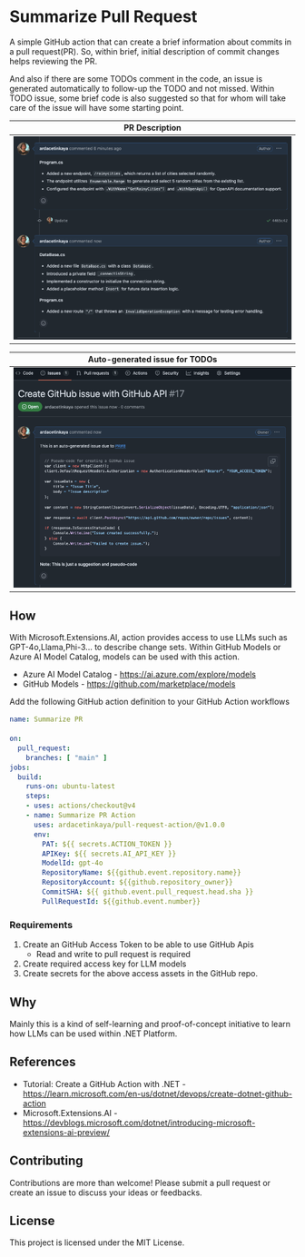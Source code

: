 # Summarize Pull Request

A simple GitHub action that can create a brief information about commits in a pull request(PR). So, within brief, initial description of commit changes helps reviewing the PR.

And also if there are some TODOs comment in the code, an issue is generated automatically to follow-up the TODO and not missed. Within TODO issue, some brief code is also suggested so that for whom will take care of the issue will have some starting point.


| PR Description            |
| ------------------------- |
| ![Image](/Example01.png)  |

| Auto-generated issue for TODOs |
| ------------------------------ |
| ![alt text](Example02.png)     |


## How

With Microsoft.Extensions.AI, action provides access to use LLMs such as GPT-4o,Llama,Phi-3... to describe change sets. Within GitHub Models or Azure AI Model Catalog, models can be used with this action.

- Azure AI Model Catalog - https://ai.azure.com/explore/models
- GitHub Models - https://github.com/marketplace/models

Add the following GitHub action definition to your GitHub Action workflows
```yaml
name: Summarize PR

on:
  pull_request:
    branches: [ "main" ]
jobs:
  build:
    runs-on: ubuntu-latest
    steps:
    - uses: actions/checkout@v4
    - name: Summarize PR Action
      uses: ardacetinkaya/pull-request-action/@v1.0.0
      env:
        PAT: ${{ secrets.ACTION_TOKEN }}
        APIKey: ${{ secrets.AI_API_KEY }}
        ModelId: gpt-4o
        RepositoryName: ${{github.event.repository.name}}
        RepositoryAccount: ${{github.repository_owner}}
        CommitSHA: ${{ github.event.pull_request.head.sha }}
        PullRequestId: ${{github.event.number}}

```

### Requirements
1. Create an GitHub Access Token to be able to use GitHub Apis
   - Read and write to pull request is required
2. Create required access key for LLM models
3. Create secrets for the above access assets in the GitHub repo.


## Why

Mainly this is a kind of self-learning and proof-of-concept initiative to learn how LLMs can be used within .NET Platform.


## References

- Tutorial: Create a GitHub Action with .NET - https://learn.microsoft.com/en-us/dotnet/devops/create-dotnet-github-action
- Microsoft.Extensions.AI - https://devblogs.microsoft.com/dotnet/introducing-microsoft-extensions-ai-preview/

## Contributing

Contributions are more than welcome! Please submit a pull request or create an issue to discuss your ideas or feedbacks.

## License
This project is licensed under the MIT License.

